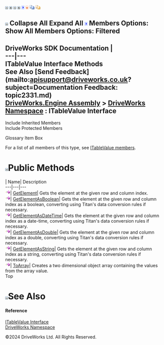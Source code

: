 ![](dotnetimages/collapse.gif) ![](dotnetimages/expand.gif) ![](dotnetimages/collapse.gif) ![](dotnetimages/expand.gif) ![](dotnetimages/drpdown.gif) ![](dotnetimages/drpdown_orange.gif) ![](dotnetimages/copycode.gif) ![](dotnetimages/copycodeHighlight.gif)

![](dotnetimages/collapse.gif) Collapse All Expand All ![](dotnetimages/drpdown.gif) Members Options: Show All  Members Options: Filtered   
---  
DriveWorks SDK Documentation  |   
---|---  
ITableValue Interface Methods   
See Also [Send Feedback](mailto:apisupport@driveworks.co.uk?subject=Documentation Feedback: topic2331.md)  
[DriveWorks.Engine Assembly](topic2156.md) > [DriveWorks Namespace](topic2159.md) : ITableValue Interface  
---  
  
Include Inherited Members    
Include Protected Members    


Glossary Item Box

For a list of all members of this type, see [ITableValue members](topic2332.md).

# ![](dotnetimages/collapse.gif)Public Methods

| Name| Description  
---|---|---  
![ Method](dotnetimages/Method.gif)| [GetElement](topic2336.md)| Gets the element at the given row and column index.   
![ Method](dotnetimages/Method.gif)| [GetElementAsBoolean](topic2337.md)| Gets the element at the given row and column index as a boolean, converting using Titan's data conversion rules if necessary.   
![ Method](dotnetimages/Method.gif)| [GetElementAsDateTime](topic2338.md)| Gets the element at the given row and column index as a date-time, converting using Titan's data conversion rules if necessary.   
![ Method](dotnetimages/Method.gif)| [GetElementAsDouble](topic2339.md)| Gets the element at the given row and column index as a double, converting using Titan's data conversion rules if necessary.   
![ Method](dotnetimages/Method.gif)| [GetElementAsString](topic2340.md)| Gets the element at the given row and column index as a string, converting using Titan's data conversion rules if necessary.   
![ Method](dotnetimages/Method.gif)| [ToArray](topic2341.md)| Creates a two dimensional object array containing the values from the array value.   
Top

# ![](dotnetimages/collapse.gif)See Also

#### Reference

[ITableValue Interface](topic2331.md)   
[DriveWorks Namespace](topic2159.md)

©2024 DriveWorks Ltd. All Rights Reserved.
